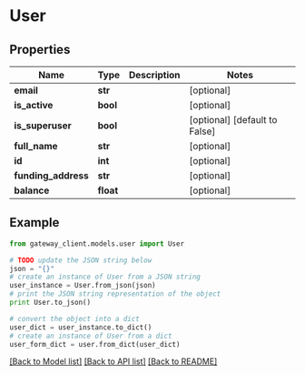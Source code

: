 # User


## Properties

Name | Type | Description | Notes
------------ | ------------- | ------------- | -------------
**email** | **str** |  | [optional] 
**is_active** | **bool** |  | [optional] 
**is_superuser** | **bool** |  | [optional] [default to False]
**full_name** | **str** |  | [optional] 
**id** | **int** |  | [optional] 
**funding_address** | **str** |  | [optional] 
**balance** | **float** |  | [optional] 

## Example

```python
from gateway_client.models.user import User

# TODO update the JSON string below
json = "{}"
# create an instance of User from a JSON string
user_instance = User.from_json(json)
# print the JSON string representation of the object
print User.to_json()

# convert the object into a dict
user_dict = user_instance.to_dict()
# create an instance of User from a dict
user_form_dict = user.from_dict(user_dict)
```
[[Back to Model list]](../README.md#documentation-for-models) [[Back to API list]](../README.md#documentation-for-api-endpoints) [[Back to README]](../README.md)


